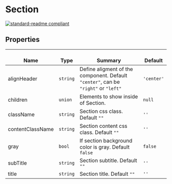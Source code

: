 # Section
  [![standard-readme compliant](https://img.shields.io/badge/standard--readme-OK-green.svg?style=flat-square)](https://github.com/RichardLitt/standard-readme)
  

  ## Properties
  | </br>Name | </br>Type | </br>Summary | </br>Default | 
| ---- | ---- | ---- | ---- |
| alignHeader | `string` | Define aligment of the component. Default `"center"`, can be `"right"` or `"left"` | `'center'` |
| children | `union` | Elements to show inside of Section. | `null` |
| className | `string` | Section css class. Default `""` | `''` |
| contentClassName | `string` | Section content css class. Default `""` | `''` |
| gray | `bool` | If section background color is gray. Default `false` | `false` |
| subTitle | `string` | Section subtitle. Default `""` | `''` |
| title | `string` | Section title. Default `""` | `''` |